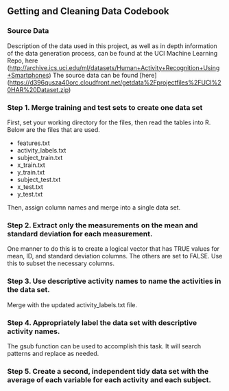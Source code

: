 ## Getting and Cleaning Data Codebook

### Source Data
Description of the data used in this project, as well as in depth information of the data generation process, can be found at the UCI Machine Learning Repo, here (http://archive.ics.uci.edu/ml/datasets/Human+Activity+Recognition+Using+Smartphones)
The source data can be found [here] (https://d396qusza40orc.cloudfront.net/getdata%2Fprojectfiles%2FUCI%20HAR%20Dataset.zip)

### Step 1. Merge training and test sets to create one data set
First, set your working directory for the files, then read the tables into R.  Below are the files that are used.
- features.txt
- activity_labels.txt
- subject_train.txt
- x_train.txt
- y_train.txt
- subject_test.txt
- x_test.txt
- y_test.txt

Then, assign column names and merge into a single data set.

### Step 2. Extract only the measurements on the mean and standard deviation for each measurement. 
One manner to do this is to create a logical vector that has TRUE values for mean, ID, and standard deviation columns.  The others are set to FALSE.
Use this to subset the necessary columns.

### Step 3. Use descriptive activity names to name the activities in the data set.
Merge with the updated activity_labels.txt file.

### Step 4. Appropriately label the data set with descriptive activity names.
The gsub function can be used to accomplish this task.  It will search patterns and replace as needed.

### Step 5. Create a second, independent tidy data set with the average of each variable for each activity and each subject. 

